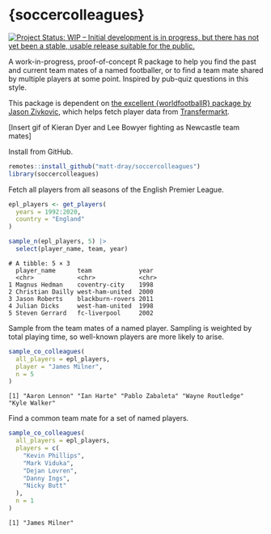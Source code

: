 
<!-- README.md is generated from README.Rmd. Please edit that file -->

# {soccercolleagues}

<!-- badges: start -->

[![Project Status: WIP – Initial development is in progress, but there
has not yet been a stable, usable release suitable for the
public.](https://www.repostatus.org/badges/latest/wip.svg)](https://www.repostatus.org/#wip)
<!-- badges: end -->

A work-in-progress, proof-of-concept R package to help you find the past
and current team mates of a named footballer, or to find a team mate
shared by multiple players at some point. Inspired by pub-quiz questions
in this style.

This package is dependent on [the excellent {worldfootballR} package by
Jason Zivkovic](https://jaseziv.github.io/worldfootballR/), which helps
fetch player data from [Transfermarkt](https://www.transfermarkt.com/).

\[Insert gif of Kieran Dyer and Lee Bowyer fighting as Newcastle team
mates\]

Install from GitHub.

``` r
remotes::install_github("matt-dray/soccercolleagues")
library(soccercolleagues)
```

Fetch all players from all seasons of the English Premier League.

``` r
epl_players <- get_players(
  years = 1992:2020,
  country = "England"
)

sample_n(epl_players, 5) |> 
  select(player_name, team, year)
```

    # A tibble: 5 × 3
      player_name      team             year 
      <chr>            <chr>            <chr>
    1 Magnus Hedman    coventry-city    1998 
    2 Christian Dailly west-ham-united  2000 
    3 Jason Roberts    blackburn-rovers 2011 
    4 Julian Dicks     west-ham-united  1998 
    5 Steven Gerrard   fc-liverpool     2002 

Sample from the team mates of a named player. Sampling is weighted by
total playing time, so well-known players are more likely to arise.

``` r
sample_co_colleagues(
  all_players = epl_players,
  player = "James Milner",
  n = 5
)
```

    [1] "Aaron Lennon" "Ian Harte" "Pablo Zabaleta" "Wayne Routledge" "Kyle Walker"  

Find a common team mate for a set of named players.

``` r
sample_co_colleagues(
  all_players = epl_players,
  players = c(
    "Kevin Phillips",
    "Mark Viduka",
    "Dejan Lovren",
    "Danny Ings",
    "Nicky Butt"
  ),
  n = 1
)
```

    [1] "James Milner"
